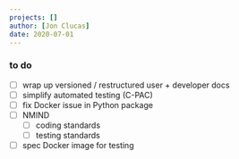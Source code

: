 ```yaml
---
projects: []
author: [Jon Clucas]
date: 2020-07-01
---
```


### to do
- [ ] wrap up versioned / restructured user + developer docs
- [ ] simplify automated testing (C-PAC)
- [ ] fix Docker issue in Python package
- [ ] NMIND
  - [ ] coding standards
  - [ ] testing standards
- [ ] spec Docker image for testing